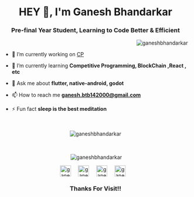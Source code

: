 <!-- NEW STUFF -->

<h1 align="center">HEY 👋, I'm Ganesh Bhandarkar</h1>
<h3 align="center">Pre-final Year Student, Learning to Code Better & Efficient</h3>


<p align="right"> <img src="https://komarev.com/ghpvc/?username=ganeshbhandarkar" alt="ganeshbhandarkar" /> </p>

- 🔭 I’m currently working on [CP](https://github.com/ganeshbhandarkar/CP)

- 🌱 I’m currently learning **Competitive Programming, BlockChain ,React , etc**

<!--- 👨‍💻 All of my projects are available at [http://ganeshbhandarkar.github.io](http://ganeshbhandarkar.github.io)-->

- 💬 Ask me about **flutter, native-android, godot**

- 📫 How to reach me **ganesh.btb142000@gmail.com**

- ⚡ Fun fact **sleep is the best meditation**
<!--
<p align="left"><img src="https://devicons.github.io/devicon/devicon.git/icons/android/android-original-wordmark.svg" alt="android" width="40" height="40"/> <img src="https://devicons.github.io/devicon/devicon.git/icons/c/c-original.svg" alt="c" width="40" height="40"/> <img src="https://devicons.github.io/devicon/devicon.git/icons/cplusplus/cplusplus-original.svg" alt="cplusplus" width="40" height="40"/> <img src="https://devicons.github.io/devicon/devicon.git/icons/csharp/csharp-original.svg" alt="csharp" width="40" height="40"/> <img src="https://devicons.github.io/devicon/devicon.git/icons/css3/css3-original-wordmark.svg" alt="css3" width="40" height="40"/> <img src="https://www.vectorlogo.zone/logos/dartlang/dartlang-icon.svg" alt="dart" width="40" height="40"/> <img src="https://www.vectorlogo.zone/logos/firebase/firebase-icon.svg" alt="firebase" width="40" height="40"/> <img src="https://www.vectorlogo.zone/logos/flutterio/flutterio-icon.svg" alt="flutter" width="40" height="40"/> <img src="https://www.vectorlogo.zone/logos/gatsbyjs/gatsbyjs-icon.svg" alt="gastby" width="40" height="40"/> <img src="https://www.vectorlogo.zone/logos/git-scm/git-scm-icon.svg" alt="git" width="40" height="40"/> <img src="https://devicons.github.io/devicon/devicon.git/icons/html5/html5-original-wordmark.svg" alt="html5" width="40" height="40"/> <img src="https://devicons.github.io/devicon/devicon.git/icons/java/java-original-wordmark.svg" alt="java" width="40" height="40"/> <img src="https://devicons.github.io/devicon/devicon.git/icons/linux/linux-original.svg" alt="linux" width="40" height="40"/> <img src="https://devicons.github.io/devicon/devicon.git/icons/mysql/mysql-original-wordmark.svg" alt="mysql" width="40" height="40"/> <img src="https://devicons.github.io/devicon/devicon.git/icons/photoshop/photoshop-plain.svg" alt="photoshop" width="40" height="40"/> <img src="https://devicons.github.io/devicon/devicon.git/icons/python/python-original.svg" alt="python" width="40" height="40"/></p>
-->
</br>
<p align="center"><img align="center" src="https://github-readme-stats.vercel.app/api/top-langs/?username=ganeshbhandarkar&layout=compact&hide=html" alt="ganeshbhandarkar" /></p>
</br>
<p align="center">&nbsp;<img align="center" src="https://github-readme-stats.vercel.app/api?username=ganeshbhandarkar&show_icons=true" alt="ganeshbhandarkar" /></p>

<p align="center">
<a href="https://dev.to/ganeshbhandarkar" target="blank"><img align="center" src="https://cdn.jsdelivr.net/npm/simple-icons@3.0.1/icons/dev-dot-to.svg" alt="ganeshbhandarkar" height="30" width="30" /></a>&nbsp;&nbsp;&nbsp;&nbsp;
<a href="https://twitter.com/ganesh.btb" target="blank"><img align="center" src="https://cdn.jsdelivr.net/npm/simple-icons@3.0.1/icons/twitter.svg" alt="ganesh.btb" height="30" width="30" /></a>&nbsp;&nbsp;&nbsp;&nbsp;
<a href="https://linkedin.com/in/ganeshbhandarkar" target="blank"><img align="center" src="https://cdn.jsdelivr.net/npm/simple-icons@3.0.1/icons/linkedin.svg" alt="ganeshbhandarkar" height="30" width="30" /></a>&nbsp;&nbsp;&nbsp;&nbsp;
<a href="https://instagram.com/ganesh__bhandarkar" target="blank"><img align="center" src="https://cdn.jsdelivr.net/npm/simple-icons@3.0.1/icons/instagram.svg" alt="ganesh__bhandarkar" height="30" width="30" /></a>&nbsp;&nbsp;&nbsp;&nbsp;
</p>

<h3 align="center">Thanks For Visit!! </h3>


<!-- OLD STUFF -->
<!---
## Hola, I'm [GANESH BHANDARKAR!](https://ganeshbhandarkar.github.io) 👋
<!--
<a href="https://twitter.com/Ganeshbtb">
  <img align="left" alt="Ganesh's Twitter" width="22px" src="https://cdn.jsdelivr.net/npm/simple-icons@v3/icons/twitter.svg" />
</a>
<a href="https://www.linkedin.com/in/ganeshbhandarkar/">
  <img align="left" alt="Ganesh's Linkdein" width="22px" src="https://cdn.jsdelivr.net/npm/simple-icons@v3/icons/linkedin.svg" />
</a>
<a href="https://github.com/ganeshbhandarkar">
  <img align="left" alt="Ganesh's Github" width="22px" src="https://cdn.jsdelivr.net/npm/simple-icons@v3/icons/github.svg" />
</a>
<a href="https://instagram.com/ganesh__bhandarkar/">
  <img align="left" alt="Ganesh's Instagram" width="22px" src="https://cdn.jsdelivr.net/npm/simple-icons@v3/icons/instagram.svg" />
</a>
-->

<!--
<br/>
<br/>
<!--
PURSUING HAPPINESS
 <!--
- 🔭 I’m currently working on [Improving Coding]
- 🌱 I’m currently learning MERN, CP
- ⚡ I know Flutter, Native Android, Unity(Basics), Godot 2D.
<!--
[![Twitter: Ganeshbtb](https://img.shields.io/twitter/follow/Ganeshbtb?style=social)](https://twitter.com/Ganeshbtb)\
[![Linkedin: ganeshbhandarkar](https://img.shields.io/badge/-ganeshbhandarkar-blue?style=flat-square&logo=Linkedin&logoColor=white&link=https://www.linkedin.com/in/ganeshbhandarkar/)](https://www.linkedin.com/in/ganeshbhandarkar/)\
[![GitHub ganeshbhandarkar](https://img.shields.io/github/followers/ganeshbhandarkar?label=follow&style=social)](https://github.com/ganeshbhandarkar)\
[![website](https://img.shields.io/badge/PortfolioWebsite-ganeshbhandarkar.github.io-2648ff?style=flat-square&logo=google-chrome)](https://ganeshbhandarkar.github.io/)

<!--
**Languages and Tools:**  
<!--
<code><img height="20" src="https://raw.githubusercontent.com/github/explore/80688e429a7d4ef2fca1e82350fe8e3517d3494d/topics/flutter/flutter.png"></code>
<code><img height="20" src="https://raw.githubusercontent.com/github/explore/80688e429a7d4ef2fca1e82350fe8e3517d3494d/topics/dart/dart.png"></code>
<code><img height="20" src="https://raw.githubusercontent.com/github/explore/80688e429a7d4ef2fca1e82350fe8e3517d3494d/topics/android/android.png"></code> 

<!--<a href="https://github.com/ganeshbhandarkar">
  <img align="center" src="https://github-readme-stats.vercel.app/api/top-langs/?username=ganeshbhandarkar&theme=dark&hide_langs_below=1" />
</a>\-->
<!--
<a href="https://github.com/ganeshbhandarkar">
 <img align="center" src="https://github-readme-stats.vercel.app/api?username=ganeshbhandarkar&show_icons=true&theme=dracula&line_height=27" alt="Ganesh's github stats"/>
</a>-->

